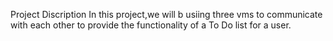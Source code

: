 Project Discription
In this project,we will b usiing three vms to communicate with each other to
provide the functionality of a To Do list for a user.
